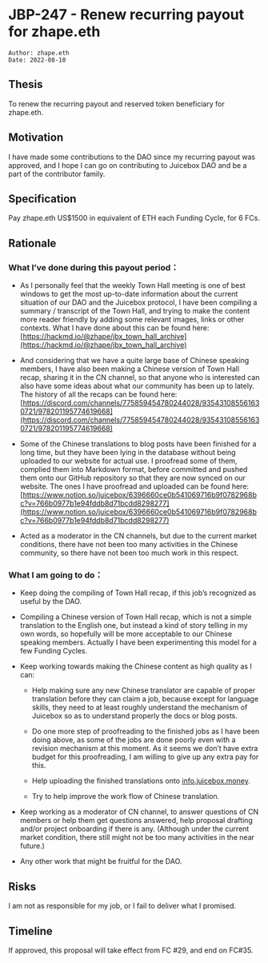 # JBP-247 - Renew recurring payout for zhape.eth
```plain text
Author: zhape.eth
Date: 2022-08-10
```

## Thesis

To renew the recurring payout and reserved token beneficiary for zhape.eth.

## Motivation

I have made some contributions to the DAO since my recurring payout was approved, and I hope I can go on contributing to Juicebox DAO and be a part of the contributor family. 

## Specification

Pay zhape.eth US$1500 in equivalent of ETH each Funding Cycle, for 6 FCs.

## Rationale

### What I’ve done during this payout period：

- As I personally feel that the weekly Town Hall meeting is one of best windows to get the most up-to-date information about the current situation of our DAO and the Juicebox protocol,  I have been compiling a summary / transcript of the Town Hall, and trying to make the content more reader friendly by adding some relevant images, links or other contexts. What I have done about this can be found here:  [https://hackmd.io/@zhape/jbx_town_hall_archive](https://hackmd.io/@zhape/jbx_town_hall_archive)

- And considering that we have a quite large base of Chinese speaking members, I have also been making a Chinese version of Town Hall recap, sharing it in the CN channel, so that anyone who is interested can also have some ideas about what our community has been up to lately.  The history of all the recaps can be found here: [https://discord.com/channels/775859454780244028/935431085561630721/978201195774619668](https://discord.com/channels/775859454780244028/935431085561630721/978201195774619668)

- Some of the Chinese translations to blog posts have been finished for a long time, but they have been lying in the database without being uploaded to our website for actual use. I proofread some of them, complied them into Markdown format, before committed and pushed them onto our GitHub repository so that they are now synced on our website. The ones I have proofread and uploaded can be found here: [https://www.notion.so/juicebox/6396660ce0b541069716b9f0782968bc?v=766b0977b1e94fddb8d71bcdd8298277](https://www.notion.so/juicebox/6396660ce0b541069716b9f0782968bc?v=766b0977b1e94fddb8d71bcdd8298277)

- Acted as a moderator in the CN channels, but due to the current market conditions, there have not been too many activities in the Chinese community, so there have not been too much work in this respect. 

### What I am going to do：

- Keep doing the compiling of Town Hall recap, if this job’s recognized as useful by the DAO.

- Compiling a Chinese version of Town Hall recap, which is not a simple translation to the English one, but instead a kind of story telling in my own words, so hopefully will be more acceptable to our Chinese speaking members. Actually I have been experimenting this model for a few Funding Cycles.

- Keep working towards making the Chinese content as high quality as I can:

	- Help making sure any new Chinese translator are capable of proper translation before they can claim a job, because except for language skills, they need to at least roughly understand the mechanism of Juicebox so as to understand properly the docs or blog posts.

	- Do one more step of proofreading to the finished jobs as I have been doing above, as some of the jobs are done poorly even with a revision mechanism at this moment. As it seems we don’t have extra budget for this proofreading, I am willing to give up any extra pay for this.

	- Help uploading the finished translations onto [info.juicebox.money](http://info.juicebox.money).

	- Try to help improve the work flow of Chinese translation.

- Keep working as a moderator of CN channel, to answer questions of CN members or help them get questions answered, help proposal drafting and/or project onboarding if there is any. (Although under the current market condition, there still might not be too many activities in the near future.)

- Any other work that might be fruitful for the DAO. 

  

## Risks

I am not as responsible for my job, or I fail to deliver what I promised.

## Timeline

If approved, this proposal will take effect from FC #29, and end on FC#35.
